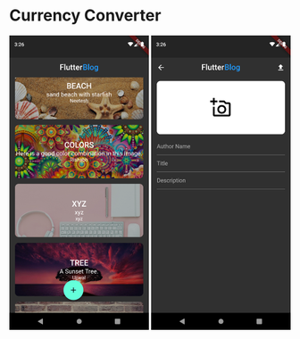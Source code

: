<h1>Currency Converter </h1>

<div>
  <img src="a.png" width=250 style="display:inline-block"/>
  <img src="b.png" width=250 style="display:inline-block"/>
</div>